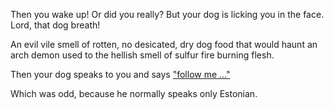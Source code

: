 Then you wake up! Or did you really? But your dog is licking you in the face. Lord, that dog breath!

An evil vile smell of rotten, no desicated, dry dog food that would haunt an arch demon used to the
hellish smell of sulfur fire burning flesh.

Then your dog speaks to you and says ["follow me ..."](../play-with-dog/dog.md)

Which was odd, because he normally speaks only Estonian.
